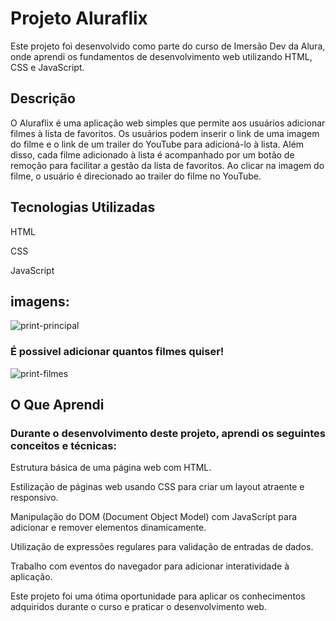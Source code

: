 # Projeto Aluraflix
Este projeto foi desenvolvido como parte do curso de Imersão Dev da Alura, onde aprendi os fundamentos de desenvolvimento web utilizando HTML, CSS e JavaScript.

## Descrição
O Aluraflix é uma aplicação web simples que permite aos usuários adicionar filmes à lista de favoritos. Os usuários podem inserir o link de uma imagem do filme e o link de um trailer do YouTube para adicioná-lo à lista. Além disso, cada filme adicionado à lista é acompanhado por um botão de remoção para facilitar a gestão da lista de favoritos. Ao clicar na imagem do filme, o usuário é direcionado ao trailer do filme no YouTube.

## Tecnologias Utilizadas
HTML

CSS

JavaScript

## imagens:
![print-principal](https://github.com/PedroNunes22/projeto-AluraFlix/assets/119435629/8fff11a3-7392-40ba-bde9-aa3b36facefd)


### É possivel adicionar quantos filmes quiser!
![print-filmes](https://github.com/PedroNunes22/projeto-AluraFlix/assets/119435629/5ecd47c7-fe29-404c-98c6-a0c97bf5c35c)


## O Que Aprendi
### Durante o desenvolvimento deste projeto, aprendi os seguintes conceitos e técnicas:

Estrutura básica de uma página web com HTML.

Estilização de páginas web usando CSS para criar um layout atraente e responsivo.

Manipulação do DOM (Document Object Model) com JavaScript para adicionar e remover elementos dinamicamente.

Utilização de expressões regulares para validação de entradas de dados.

Trabalho com eventos do navegador para adicionar interatividade à aplicação.

Este projeto foi uma ótima oportunidade para aplicar os conhecimentos adquiridos durante o curso e praticar o desenvolvimento web.
